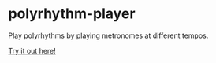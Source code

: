 # polyrhythm-player
Play polyrhythms by playing metronomes at different tempos.

[Try it out here!](https://kiraleos.github.io/polyrhythm-player/)
